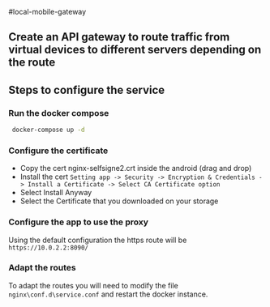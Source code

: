 #local-mobile-gateway

## Create an API gateway to route traffic from virtual devices to different servers depending on the route


## Steps to configure the service

### Run the docker compose

```sh
 docker-compose up -d
```


### Configure the certificate
- Copy the cert nginx-selfsigne2.crt inside the android (drag and drop)
- Install the cert  `Setting app -> Security -> Encryption & Credentials -> Install a Certificate -> Select CA Certificate option`
- Select Install Anyway
- Select the Certificate that you downloaded on your storage


### Configure the app to use the proxy

Using the default configuration the https route will be `https://10.0.2.2:8090/`


### Adapt the routes

To adapt the routes you will need to modify the file `nginx\conf.d\service.conf`
and restart the docker instance.
